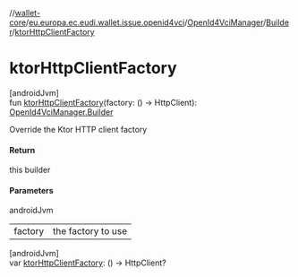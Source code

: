 //[wallet-core](../../../../index.md)/[eu.europa.ec.eudi.wallet.issue.openid4vci](../../index.md)/[OpenId4VciManager](../index.md)/[Builder](index.md)/[ktorHttpClientFactory](ktor-http-client-factory.md)

# ktorHttpClientFactory

[androidJvm]\
fun [ktorHttpClientFactory](ktor-http-client-factory.md)(factory: () -&gt; HttpClient): [OpenId4VciManager.Builder](index.md)

Override the Ktor HTTP client factory

#### Return

this builder

#### Parameters

androidJvm

| | |
|---|---|
| factory | the factory to use |

[androidJvm]\
var [ktorHttpClientFactory](ktor-http-client-factory.md): () -&gt; HttpClient?
